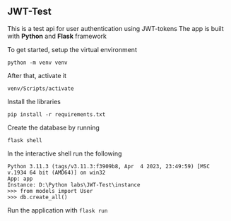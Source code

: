 ## JWT-Test

This is a test api for user authentication using JWT-tokens
The app is built with <b>Python</b> and <b>Flask</b> framework

To get started, setup the virtual environment
```
python -m venv venv 
```

After that, activate it

```
venv/Scripts/activate
```

Install the libraries

```
pip install -r requirements.txt
```
Create the database by running
```
flask shell
```

In the interactive shell run the following
```
Python 3.11.3 (tags/v3.11.3:f3909b8, Apr  4 2023, 23:49:59) [MSC v.1934 64 bit (AMD64)] on win32
App: app
Instance: D:\Python labs\JWT-Test\instance
>>> from models import User
>>> db.create_all()
```

Run the application with ``flask run``
